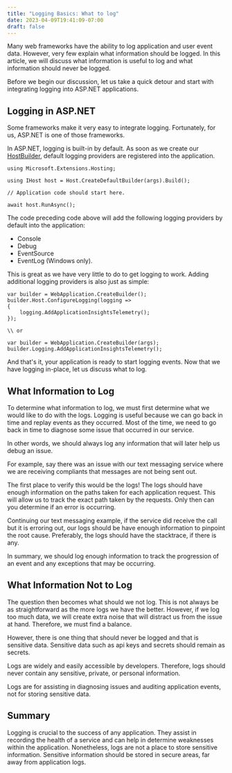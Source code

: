 ```yaml
---
title: "Logging Basics: What to log"
date: 2023-04-09T19:41:09-07:00
draft: false
---
```


Many web frameworks have the ability to log application and user event data. However, very few explain what information should be logged. In this article, we will discuss what information is useful to log and what information should never be logged. 

Before we begin our discussion, let us take a quick detour and start with integrating logging into ASP.NET applications.

## Logging in ASP.NET
Some frameworks make it very easy to integrate logging. Fortunately, for us, ASP.NET is one of those frameworks. 

In ASP.NET, logging is built-in by default. As soon as we create our [HostBuilder](https://learn.microsoft.com/en-us/dotnet/api/microsoft.extensions.hosting.host.createdefaultbuilder), default logging providers are registered into the application.
```
using Microsoft.Extensions.Hosting;

using IHost host = Host.CreateDefaultBuilder(args).Build();

// Application code should start here.

await host.RunAsync();
```
The code preceding code above will add the following logging providers by default into the application:
* Console
* Debug
* EventSource
* EventLog (Windows only).

This is great as we have very little to do to get logging to work. Adding additional logging providers is also just as simple:
```
var builder = WebApplication.CreateBuilder();
builder.Host.ConfigureLogging(logging =>
{
    logging.AddApplicationInsightsTelemetry();
});

\\ or

var builder = WebApplication.CreateBuilder(args);
builder.Logging.AddApplicationInsightsTelemetry();
```
And that's it, your application is ready to start logging events. Now that we have logging in-place, let us discuss what to log.

## What Information to Log

To determine what information to log, we must first determine what we would like to do with the logs. Logging is useful because we can go back in time and replay events as they occurred. Most of the time, we need to go back in time to diagnose some issue that occurred in our service.

In other words, we should always log any information that will later help us debug an issue. 

For example, say there was an issue with our text messaging service where we are receiving compliants that messages are not being sent out.

The first place to verify this would be the logs! The logs should have enough information on the paths taken for each application request. This will allow us to track the exact path taken by the requests. Only then can you determine if an error is occurring.

Continuing our text messaging example, if the service did receive the call but it is erroring out, our logs should be have enough information to pinpoint the root cause. Preferably, the logs should have the stacktrace, if there is any.

In summary, we should log enough information to track the progression of an event and any exceptions that may be occurring.

## What Information Not to Log

The question then becomes what should we not log. This is not always be as straightforward as the more logs we have the better. However, if we log too much data, we will create extra noise that will distract us from the issue at hand. Therefore, we must find a balance.

However, there is one thing that should never be logged and that is sensitive data. Sensitive data such as api keys and secrets should remain as secrets.

Logs are widely and easily accessible by developers. Therefore, logs should never contain any sensitive, private, or personal information.

Logs are for assisting in diagnosing issues and auditing application events, not for storing sensitive data.

## Summary

Logging is crucial to the success of any application. They assist in recording the health of a service and can help in determine weaknesses within the application. Nonetheless, logs are not a place to store sensitive information. Sensitive information should be stored in secure areas, far away from application logs.